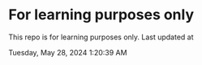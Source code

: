 # For learning purposes only
This repo is for learning purposes only.
Last updated at

Tuesday, May 28, 2024 1:20:39 AM

